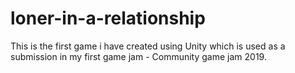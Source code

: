 # loner-in-a-relationship
This is the first game i have created using Unity which is used as a submission in my first game jam - Community game jam 2019.
